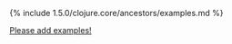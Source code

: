 {% include 1.5.0/clojure.core/ancestors/examples.md %}

[Please add examples!](https://github.com/arrdem/grimoire/edit/master/_includes/1.6.0/clojure.core/ancestors/examples.md)
